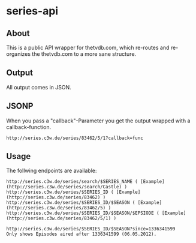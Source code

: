 series-api
==========

## About
This is a public API wrapper for thetvdb.com, which re-routes and re-organizes the thetvdb.com to a more sane structure.

## Output

All output comes in JSON.

## JSONP

When you pass a "callback"-Parameter you get the output wrapped with a callback-function.

```
http://series.c3w.de/series/83462/5/1?callback=func
```

## Usage

The follwing endpoints are available:

```
http://series.c3w.de/series/search/$SERIES_NAME ( [Example](http://series.c3w.de/series/search/Castle) )
http://series.c3w.de/series/$SERIES_ID ( [Example](http://series.c3w.de/series/83462) )
http://series.c3w.de/series/$SERIES_ID/$SEASON ( [Example](http://series.c3w.de/series/83462/5) )
http://series.c3w.de/series/$SERIES_ID/$SEASON/$EPSIODE ( [Example](http://series.c3w.de/series/83462/5/1) )

http://series.c3w.de/series/$SERIES_ID/$SEASON?since=1336341599
Only shows Episodes aired after 1336341599 (06.05.2012).
```